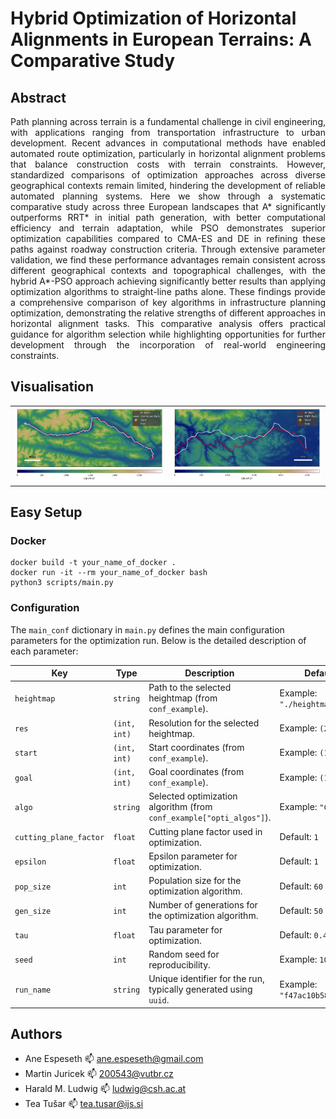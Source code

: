 # Hybrid Optimization of Horizontal Alignments in European Terrains: A Comparative Study

## Abstract
<p align="justify">Path planning across terrain is a fundamental challenge in civil engineering, with applications ranging from transportation infrastructure to urban development. Recent advances in computational methods have enabled automated route optimization, particularly in horizontal alignment problems that balance construction costs with terrain constraints. However, standardized comparisons of optimization approaches across diverse geographical contexts remain limited, hindering the development of reliable automated planning systems. Here we show through a systematic comparative study across three European landscapes that A* significantly outperforms RRT* in initial path generation, with better computational efficiency and terrain adaptation, while PSO demonstrates superior optimization capabilities compared to CMA-ES and DE in refining these paths against roadway construction criteria. Through extensive parameter validation, we find these performance advantages remain consistent across different geographical contexts and topographical challenges, with the hybrid A*-PSO approach achieving significantly better results than applying optimization algorithms to straight-line paths alone. These findings provide a comprehensive comparison of key algorithms in infrastructure planning optimization, demonstrating the relative strengths of different approaches in horizontal alignment tasks. This comparative analysis offers practical guidance for algorithm selection while highlighting opportunities for further development through the incorporation of real-world engineering constraints.</p>

## Visualisation

<table>
  <tr>
    <td><img src="docs/ex2.png"></td>
    <td><img src="docs/ex3.png"></td>
  </tr>
</table>

## Easy Setup
### Docker

```
docker build -t your_name_of_docker .
docker run -it --rm your_name_of_docker bash
python3 scripts/main.py
```

### Configuration

The `main_conf` dictionary in  `main.py` defines the main configuration parameters for the optimization run. Below is the detailed description of each parameter:

| **Key**                  | **Type**       | **Description**                                                                 | **Default/Example**                   |
|--------------------------|----------------|---------------------------------------------------------------------------------|---------------------------------------|
| `heightmap`              | `string`       | Path to the selected heightmap (from `conf_example`).                           | Example: `"./heightmaps/slovenia.npy"`|
| `res`                    | `(int, int)`   | Resolution for the selected heightmap.                                          | Example: `(200, 400)`                 |
| `start`                  | `(int, int)`   | Start coordinates (from `conf_example`).                                        | Example: `(175, 0)`                   |
| `goal`                   | `(int, int)`   | Goal coordinates (from `conf_example`).                                         | Example: `(160, 290)`                 |
| `algo`                   | `string`       | Selected optimization algorithm (from `conf_example["opti_algos"]`).            | Example: `"CMAES"`                    |
| `cutting_plane_factor`   | `float`        | Cutting plane factor used in optimization.                                      | Default: `1`                          |
| `epsilon`                | `float`        | Epsilon parameter for optimization.                                             | Default: `1`                          |
| `pop_size`               | `int`          | Population size for the optimization algorithm.                                 | Default: `60`                         |
| `gen_size`               | `int`          | Number of generations for the optimization algorithm.                           | Default: `50`                         |
| `tau`                    | `float`        | Tau parameter for optimization.                                                 | Default: `0.4`                        |
| `seed`                   | `int`          | Random seed for reproducibility.                                                | Example: `10`                         |
| `run_name`               | `string`       | Unique identifier for the run, typically generated using `uuid`.                | Example: `"f47ac10b58cc4372a5670e02"` |

## Authors

* Ane Espeseth 📫 ane.espeseth@gmail.com
* Martin Juricek 📫 200543@vutbr.cz
* Harald M. Ludwig 📫 ludwig@csh.ac.at
* Tea Tušar 📫 tea.tusar@ijs.si






